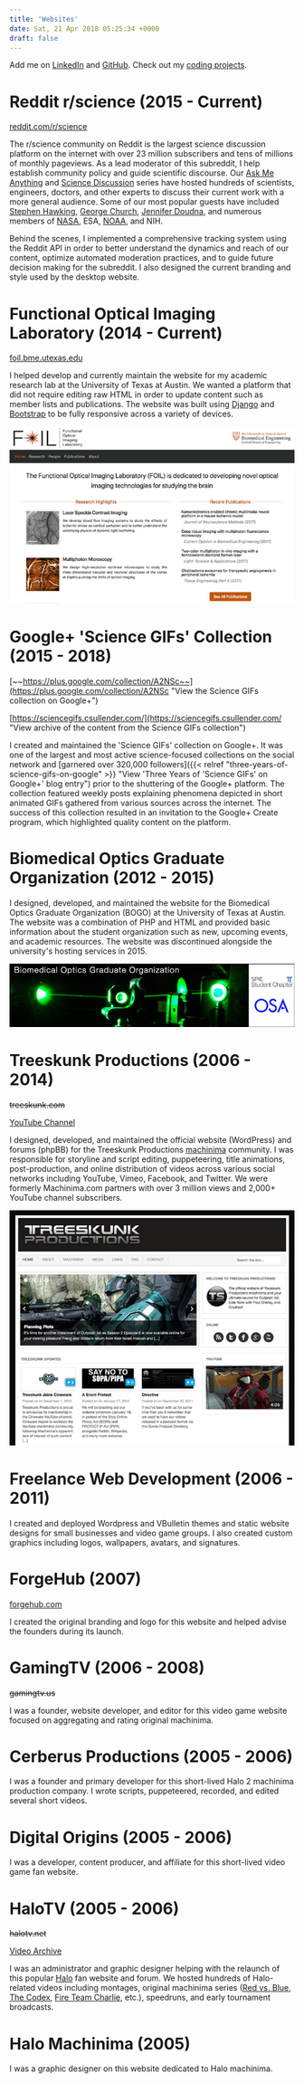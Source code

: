 ```yaml
---
title: 'Websites'
date: Sat, 21 Apr 2018 05:25:34 +0000
draft: false
---
```


Add me on [LinkedIn](https://www.linkedin.com/in/csullender) and [GitHub](https://github.com/shiruken/). Check out my [coding projects](/coding).


# Reddit r/science (2015 - Current)

[reddit.com/r/science](https://www.reddit.com/r/science/)

The r/science community on Reddit is the largest science discussion platform on the internet with over 23 million subscribers and tens of millions of monthly pageviews. As a lead moderator of this subreddit, I help establish community policy and guide scientific discourse. Our [Ask Me Anything](https://www.reddit.com/r/science/search?q=flair%3AAMA&sort=top&restrict_sr=on&t=all) and [Science Discussion](https://www.reddit.com/r/science/search?q=flair:Discussion&restrict_sr=on&sort=new&t=all) series have hosted hundreds of scientists, engineers, doctors, and other experts to discuss their current work with a more general audience. Some of our most popular guests have included [Stephen Hawking](https://www.reddit.com/r/science/comments/3nyn5i/science_ama_series_stephen_hawking_ama_answers/), [George Church](https://www.reddit.com/r/science/comments/4fbcyv/science_ama_series_im_george_church_professor_at/), [Jennifer Doudna](https://www.reddit.com/r/science/comments/7r9pgw/hi_were_here_to_talk_about_all_things_crispr_and/), and numerous members of [NASA](https://www.reddit.com/r/science/search/?q=flair%3ANASA&restrict_sr=1&sort=top), ESA, [NOAA](https://www.reddit.com/r/science/search/?q=flair%3ANOAA&restrict_sr=1&sort=top), and NIH.

Behind the scenes, I implemented a comprehensive tracking system using the Reddit API in order to better understand the dynamics and reach of our content, optimize automated moderation practices, and to guide future decision making for the subreddit. I also designed the current branding and style used by the desktop website.


# Functional Optical Imaging Laboratory (2014 - Current)

[foil.bme.utexas.edu](https://foil.bme.utexas.edu/)

I helped develop and currently maintain the website for my academic research lab at the University of Texas at Austin. We wanted a platform that did not require editing raw HTML in order to update content such as member lists and publications. The website was built using [Django](https://www.djangoproject.com/) and [Bootstrap](https://getbootstrap.com/) to be fully responsive across a variety of devices.

[![Screenshot of FOIL website](FOIL.jpg)](https://foil.bme.utexas.edu/ "Visit the FOIL website")


# Google+ 'Science GIFs' Collection (2015 - 2018)

[~~https://plus.google.com/collection/A2NSc~~](https://plus.google.com/collection/A2NSc "View the Science GIFs collection on Google+")

[https://sciencegifs.csullender.com/](https://sciencegifs.csullender.com/ "View archive of the content from the Science GIFs collection")

I created and maintained the 'Science GIFs' collection on Google+. It was one of the largest and most active science-focused collections on the social network and [garnered over 320,000 followers]({{< relref "three-years-of-science-gifs-on-google" >}} "View 'Three Years of 'Science GIFs' on Google+' blog entry") prior to the shuttering of the Google+ platform. The collection featured weekly posts explaining phenomena depicted in short animated GIFs gathered from various sources across the internet. The success of this collection resulted in an invitation to the Google+ Create program, which highlighted quality content on the platform.


# Biomedical Optics Graduate Organization (2012 - 2015)

I designed, developed, and maintained the website for the Biomedical Optics Graduate Organization (BOGO) at the University of Texas at Austin. The website was a combination of PHP and HTML and provided basic information about the student organization such as new, upcoming events, and academic resources. The website was discontinued alongside the university's hosting services in 2015.

![Screenshot of BOGO website](BOGO.jpg)


# Treeskunk Productions (2006 - 2014)

~~treeskunk.com~~

[YouTube Channel](https://www.youtube.com/user/TreeskunkProductions)

I designed, developed, and maintained the official website (WordPress) and forums (phpBB) for the Treeskunk Productions [machinima](https://en.wikipedia.org/wiki/Machinima) community. I was responsible for storyline and script editing, puppeteering, title animations, post-production, and online distribution of videos across various social networks including YouTube, Vimeo, Facebook, and Twitter. We were formerly Machinima.com partners with over 3 million views and 2,000+ YouTube channel subscribers.

!["Screenshot of Treeskunk website](Treeskunk.jpg)


# Freelance Web Development (2006 - 2011)

I created and deployed Wordpress and VBulletin themes and static website designs for small businesses and video game groups. I also created custom graphics including logos, wallpapers, avatars, and signatures.


# ForgeHub (2007)

[forgehub.com](https://www.forgehub.com/)

I created the original branding and logo for this website and helped advise the founders during its launch.


# GamingTV (2006 - 2008)

~~gamingtv.us~~

I was a founder, website developer, and editor for this video game website focused on aggregating and rating original machinima.


# Cerberus Productions (2005 - 2006)

I was a founder and primary developer for this short-lived Halo 2 machinima production company. I wrote scripts, puppeteered, recorded, and edited several short videos.


# Digital Origins (2005 - 2006)

I was a developer, content producer, and affiliate for this short-lived video game fan website.


# HaloTV (2005 - 2006)

~~halotv.net~~

[Video Archive](/halotv)

I was an administrator and graphic designer helping with the relaunch of this popular [Halo](https://halo.bungie.net/projects/halouniverse.aspx) fan website and forum. We hosted hundreds of Halo-related videos including montages, original machinima series ([Red vs. Blue](https://roosterteeth.com/series/red-vs-blue), [The Codex](https://www.halopedia.org/The_Codex), [Fire Team Charlie](http://halo.wikia.com/wiki/Fire_Team_Charlie_(machinima)), etc.), speedruns, and early tournament broadcasts.


# Halo Machinima (2005)

I was a graphic designer on this website dedicated to Halo machinima.